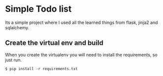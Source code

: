 # Simple Todo list
Its a simple project where I used all the learned things from flask, jinja2 and sqlalchemy.
## Create the virtual env and build
When you create the virtualenv you will need to install the requirements, so just run.
```
$ pip install -r requirements.txt
```
